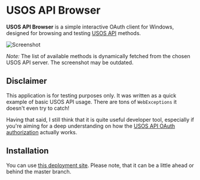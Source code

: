 USOS API Browser
================

**USOS API Browser** is a simple interactive OAuth client for Windows, designed
for browsing and testing [USOS API](https://apps.usos.edu.pl/developers/api/)
methods.

![Screenshot](https://raw.github.com/MUCI/usosapi-browser/master/extras/screenshot.gif)

*Note:* The list of available methods is dynamically fetched from the chosen
USOS API server. The screenshot may be outdated.

Disclaimer
----------

This application is for testing purposes only. It was written as a quick
example of basic USOS API usage. There are tons of `WebExceptions` it doesn't
even try to catch!

Having that said, I still think that it is quite useful developer tool,
especially if you're aiming for a deep understanding on how the [USOS API
OAuth authorization](http://apps.usos.edu.pl/developers/api/authorization/)
actually works.

Installation
------------

You can use [this deployment site](http://duch.mimuw.edu.pl/~rygielski/usosapi-browser/).
Please note, that it can be a little ahead or behind the master branch.
